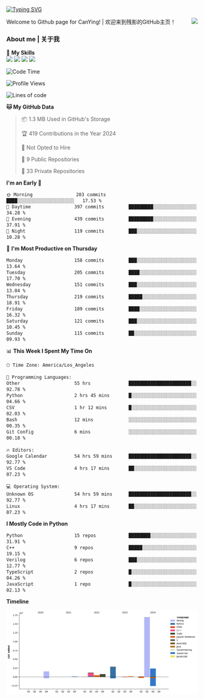 [![Typing SVG](https://readme-typing-svg.herokuapp.com?size=25&duration=3500&color=00FFFF&vCenter=true&width=250&height=40&lines=Hi+Welcome+%F0%9F%91%8B%F0%9F%8F%BB;I'm+CanYing|残影)](https://git.io/typing-svg)

<a href="#">
  <img align="right" src="https://github-readme-stats.vercel.app/api?username=CanYing0913&count_private=true&rank_icon=github&show_icons=true&bg_color=15,f2f7fd,E0EAFC&" />
</a>

Welcome to Github page for CanYing! | 欢迎来到残影的GitHub主页！

### About me | 关于我

🌟 **My Skills**  
![](https://img.shields.io/badge/-C-A8B9CC?style=flat-square&logo=C&logoColor=fff)
![](https://img.shields.io/badge/-C++-00599C?style=flat-square&logo=Cpp&logoColor=fff)
![](https://img.shields.io/badge/-Python-3776AB?style=flat-square&logo=Python&logoColor=fff)
![](https://img.shields.io/badge/-Linux-000000?style=flat-square&logo=Linux&logoColor=fff)

<!--START_SECTION:waka-->
![Code Time](http://img.shields.io/badge/Code%20Time-745%20hrs%2033%20mins-blue)

![Profile Views](http://img.shields.io/badge/Profile%20Views-1-blue)

![Lines of code](https://img.shields.io/badge/From%20Hello%20World%20I%27ve%20Written-26.3%20million%20lines%20of%20code-blue)

**🐱 My GitHub Data** 

> 📦 1.3 MB Used in GitHub's Storage 
 > 
> 🏆 419 Contributions in the Year 2024
 > 
> 🚫 Not Opted to Hire
 > 
> 📜 9 Public Repositories 
 > 
> 🔑 33 Private Repositories 
 > 
**I'm an Early 🐤** 

```text
🌞 Morning                203 commits         ████░░░░░░░░░░░░░░░░░░░░░   17.53 % 
🌆 Daytime                397 commits         █████████░░░░░░░░░░░░░░░░   34.28 % 
🌃 Evening                439 commits         █████████░░░░░░░░░░░░░░░░   37.91 % 
🌙 Night                  119 commits         ███░░░░░░░░░░░░░░░░░░░░░░   10.28 % 
```
📅 **I'm Most Productive on Thursday** 

```text
Monday                   158 commits         ███░░░░░░░░░░░░░░░░░░░░░░   13.64 % 
Tuesday                  205 commits         ████░░░░░░░░░░░░░░░░░░░░░   17.70 % 
Wednesday                151 commits         ███░░░░░░░░░░░░░░░░░░░░░░   13.04 % 
Thursday                 219 commits         █████░░░░░░░░░░░░░░░░░░░░   18.91 % 
Friday                   189 commits         ████░░░░░░░░░░░░░░░░░░░░░   16.32 % 
Saturday                 121 commits         ███░░░░░░░░░░░░░░░░░░░░░░   10.45 % 
Sunday                   115 commits         ██░░░░░░░░░░░░░░░░░░░░░░░   09.93 % 
```


📊 **This Week I Spent My Time On** 

```text
🕑︎ Time Zone: America/Los_Angeles

💬 Programming Languages: 
Other                    55 hrs              ███████████████████████░░   92.78 % 
Python                   2 hrs 45 mins       █░░░░░░░░░░░░░░░░░░░░░░░░   04.66 % 
CSV                      1 hr 12 mins        █░░░░░░░░░░░░░░░░░░░░░░░░   02.03 % 
Bash                     12 mins             ░░░░░░░░░░░░░░░░░░░░░░░░░   00.35 % 
Git Config               6 mins              ░░░░░░░░░░░░░░░░░░░░░░░░░   00.18 % 

🔥 Editors: 
Google Calendar          54 hrs 59 mins      ███████████████████████░░   92.77 % 
VS Code                  4 hrs 17 mins       ██░░░░░░░░░░░░░░░░░░░░░░░   07.23 % 

💻 Operating System: 
Unknown OS               54 hrs 59 mins      ███████████████████████░░   92.77 % 
Linux                    4 hrs 17 mins       ██░░░░░░░░░░░░░░░░░░░░░░░   07.23 % 
```

**I Mostly Code in Python** 

```text
Python                   15 repos            ████████░░░░░░░░░░░░░░░░░   31.91 % 
C++                      9 repos             █████░░░░░░░░░░░░░░░░░░░░   19.15 % 
Verilog                  6 repos             ███░░░░░░░░░░░░░░░░░░░░░░   12.77 % 
TypeScript               2 repos             █░░░░░░░░░░░░░░░░░░░░░░░░   04.26 % 
JavaScript               1 repo              █░░░░░░░░░░░░░░░░░░░░░░░░   02.13 % 
```



**Timeline**

![Lines of Code chart](https://raw.githubusercontent.com/CanYing0913/CanYing0913/master/assets/bar_graph.png)


<!--END_SECTION:waka-->
